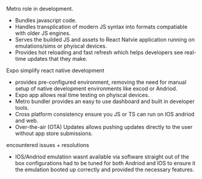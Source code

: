 Metro role in development.

- Bundles javascript code.
- Handles transplication of modern JS syntax into formats compatiable with older JS engines.
- Serves the builded JS and assets to React Natvie application running on emulations/sims or phyiscal devices.
- Provides hot reloading and fast refresh which helps developers see real-time updates that they make.

Expo simplify react native development

- provides pre-configured environment, removing the need for manual setup of native development environments like excod or Andriod.
- Expo app allows real time testing on phyiscal devices.
- Metro bundler provides an easy to use dashboard and built in developer tools.
- Cross platform consistency ensure you JS or TS can run on IOS andriod and web.
- Over-the-air (OTA) Updates allows pushing updates directly to the user without app store submissions.

encountered issues + resolutions

- IOS/Andriod emulation wasnt available via software straight out of the box configurations had to be tuned for both Andriod and IOS to ensure it the emulation booted up correctly and provided the necessary features.
